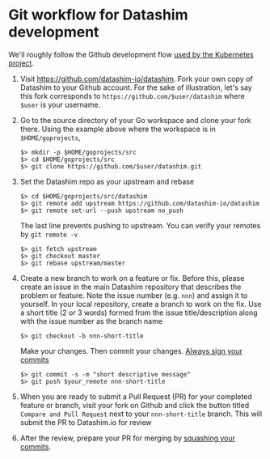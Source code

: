# Git workflow for Datashim development

We'll roughly follow the Github development flow [used by the Kubernetes project](https://www.kubernetes.dev/docs/guide/github-workflow/). 

1. Visit https://github.com/datashim-io/datashim. Fork your own copy of Datashim to your Github account. For the sake of illustration, let's say this fork corresponds to `https://github.com/$user/datashim` where `$user` is your username.

2. Go to the source directory of your Go workspace and clone your fork there. Using the example above where the workspace is in `$HOME/goprojects`,
   ```
   $> mkdir -p $HOME/goprojects/src
   $> cd $HOME/goprojects/src
   $> git clone https://github.com/$user/datashim.git
   ```

3. Set the Datashim repo as your upstream and rebase
   ```
   $> cd $HOME/goprojects/src/datashim
   $> git remote add upstream https://github.com/datashim-io/datashim
   $> git remote set-url --push upstream no_push 
   ```
   The last line prevents pushing to upstream. You can verify your remotes by `git remote -v`
   ```
   $> git fetch upstream
   $> git checkout master
   $> git rebase upstream/master
   ```

4. Create a new branch to work on a feature or fix. Before this, please create an issue in the main Datashim repository that describes the problem or feature. Note the issue number (e.g. `nnn`) and assign it to yourself. In your local repository, create a branch to work on the fix. Use a short title (2 or 3 words) formed from the issue title/description along with the issue number as the branch name 

   ```
   $> git checkout -b nnn-short-title
   ```
   Make your changes. Then commit your changes. [Always sign your commits](https://docs.github.com/en/authentication/managing-commit-signature-verification/signing-commits)
   ```
   $> git commit -s -m "short descriptive message"
   $> git push $your_remote nnn-short-title
   ```

5. When you are ready to submit a Pull Request (PR) for your completed feature or branch, visit your fork on Github and click the button titled `Compare and Pull Request` next to your `nnn-short-title` branch. This will submit the PR to Datashim.io for review
   
6. After the review, prepare your PR for merging by [squashing your commits](https://medium.com/@slamflipstrom/a-beginners-guide-to-squashing-commits-with-git-rebase-8185cf6e62ec). 


